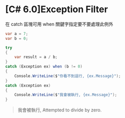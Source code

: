 # [C# 6.0]Exception Filter
在 catch 區塊可用 when 關鍵字指定要不要處理此例外
```csharp
var a = 7;
var b = 0;

try
{
    var result = a / b;
}
catch (Exception ex) when (b != 0)
{
    Console.WriteLine($"你看不到這行, {ex.Message}");
}
catch (Exception ex)
{
    Console.WriteLine($"我會被執行, {ex.Message}");
}
```
>我會被執行, Attempted to divide by zero.